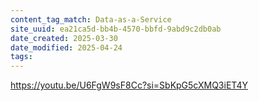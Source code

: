 ```yaml
---
content_tag_match: Data-as-a-Service
site_uuid: ea21ca5d-bb4b-4570-bbfd-9abd9c2db0ab
date_created: 2025-03-30
date_modified: 2025-04-24
tags:
---
```


https://youtu.be/U6FgW9sF8Cc?si=SbKpG5cXMQ3iET4Y
